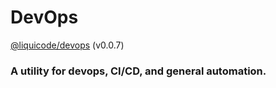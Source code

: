 # DevOps
[@liquicode/devops](https://github.com/liquicode/devops) (v0.0.7)

### A utility for devops, CI/CD, and general automation.

